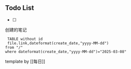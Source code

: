 


## Todo List
- [ ] 




创建的笔记
```dataview
 TABLE without id
 file.link,dateformat(create_date,"yyyy-MM-dd")
from "/"
where dateformat(create_date,"yyyy-MM-dd")="2025-03-08"
```









template by [[每日]]
